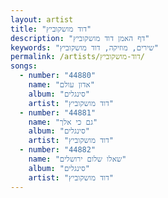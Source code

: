 ```yaml
---
layout: artist
title: "דוד מושקוביץ"
description: "דף האמן דוד מושקוביץ"
keywords: "שירים, מוזיקה, דוד מושקוביץ"
permalink: /artists/דוד-מושקוביץ/
songs:
  - number: "44880"
    name: "אדון עולם"
    album: "סינגלים"
    artist: "דוד מושקוביץ"
  - number: "44881"
    name: "גם כי אלך"
    album: "סינגלים"
    artist: "דוד מושקוביץ"
  - number: "44882"
    name: "שאלו שלום ירושלים"
    album: "סינגלים"
    artist: "דוד מושקוביץ"
---
```


